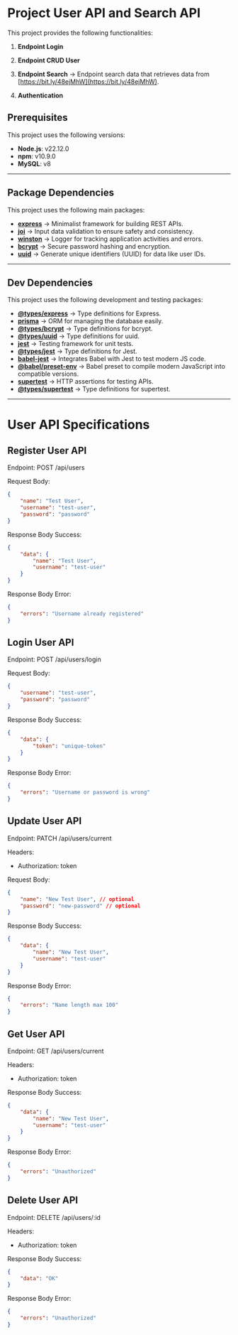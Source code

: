 # Project User API and Search API

This project provides the following functionalities:

1. **Endpoint Login**

2. **Endpoint CRUD User**

3. **Endpoint Search** → Endpoint search data that retrieves data from [https://bit.ly/48ejMhW](https://bit.ly/48ejMhW).

4. **Authentication**

## Prerequisites
This project uses the following versions:
- **Node.js**: v22.12.0  
- **npm**: v10.9.0  
- **MySQL**: v8  

---

## Package Dependencies
This project uses the following main packages:

- **[express](https://www.npmjs.com/package/express)** → Minimalist framework for building REST APIs.  
- **[joi](https://www.npmjs.com/package/joi)** → Input data validation to ensure safety and consistency.  
- **[winston](https://www.npmjs.com/package/winston)** → Logger for tracking application activities and errors.  
- **[bcrypt](https://www.npmjs.com/package/bcrypt)** → Secure password hashing and encryption.  
- **[uuid](https://www.npmjs.com/package/uuid)** → Generate unique identifiers (UUID) for data like user IDs.  

---

## Dev Dependencies
This project uses the following development and testing packages:

- **[@types/express](https://www.npmjs.com/package/@types/express)** → Type definitions for Express.  
- **[prisma](https://www.npmjs.com/package/prisma)** → ORM for managing the database easily.  
- **[@types/bcrypt](https://www.npmjs.com/package/@types/bcrypt)** → Type definitions for bcrypt.  
- **[@types/uuid](https://www.npmjs.com/package/@types/uuid)** → Type definitions for uuid.  
- **[jest](https://www.npmjs.com/package/jest)** → Testing framework for unit tests.  
- **[@types/jest](https://www.npmjs.com/package/@types/jest)** → Type definitions for Jest.  
- **[babel-jest](https://www.npmjs.com/package/babel-jest)** → Integrates Babel with Jest to test modern JS code.  
- **[@babel/preset-env](https://www.npmjs.com/package/@babel/preset-env)** → Babel preset to compile modern JavaScript into compatible versions.  
- **[supertest](https://www.npmjs.com/package/supertest)** → HTTP assertions for testing APIs.  
- **[@types/supertest](https://www.npmjs.com/package/@types/supertest)** → Type definitions for supertest. 

---

# User API Specifications

## Register User API

Endpoint: POST /api/users

Request Body:
```json
{
    "name": "Test User",
    "username": "test-user",
    "password": "password"
}
```

Response Body Success:
```json
{
    "data": {
        "name": "Test User",
        "username": "test-user"
    }
}
```

Response Body Error:
```json
{
    "errors": "Username already registered"
}
```

## Login User API

Endpoint: POST /api/users/login

Request Body:
```json
{
    "username": "test-user",
    "password": "password"
}
```

Response Body Success:
```json
{
    "data": {
        "token": "unique-token"
    }
}
```

Response Body Error:
```json
{
    "errors": "Username or password is wrong"
}
```

## Update User API

Endpoint: PATCH /api/users/current

Headers:
- Authorization: token

Request Body:
```json
{
    "name": "New Test User", // optional
    "password": "new-password" // optional
}
```

Response Body Success:
```json
{
    "data": {
        "name": "New Test User",
        "username": "test-user"
    }
}
```

Response Body Error:
```json
{
    "errors": "Name length max 100"
}
```

## Get User API

Endpoint: GET /api/users/current

Headers:
- Authorization: token

Response Body Success:
```json
{
    "data": {
        "name": "New Test User",
        "username": "test-user"
    }
}
```

Response Body Error:
```json
{
    "errors": "Unauthorized"
}
```

## Delete User API

Endpoint: DELETE /api/users/:id

Headers:
- Authorization: token

Response Body Success:
```json
{
    "data": "OK"
}
```

Response Body Error:
```json
{
    "errors": "Unauthorized"
}
```